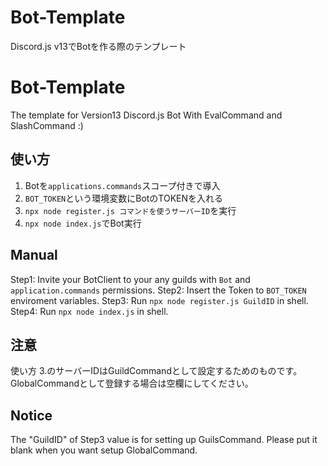 # Bot-Template
Discord.js v13でBotを作る際のテンプレート

# Bot-Template
The template for Version13 Discord.js Bot
With EvalCommand and SlashCommand :)

## 使い方
1. Botを`applications.commands`スコープ付きで導入
2. `BOT_TOKEN`という環境変数にBotのTOKENを入れる
3. `npx node register.js コマンドを使うサーバーID`を実行
4. `npx node index.js`でBot実行

## Manual
Step1: Invite your BotClient to your any guilds with `Bot` and `application.commands` permissions.
Step2: Insert the Token to `BOT_TOKEN` enviroment variables.
Step3: Run `npx node register.js GuildID` in shell.
Step4: Run `npx node index.js` in shell.

## 注意
使い方 3.のサーバーIDはGuildCommandとして設定するためのものです。GlobalCommandとして登録する場合は空欄にしてください。

## Notice
The "GuildID" of Step3 value is for setting up GuilsCommand. Please put it blank when you want setup GlobalCommand.
